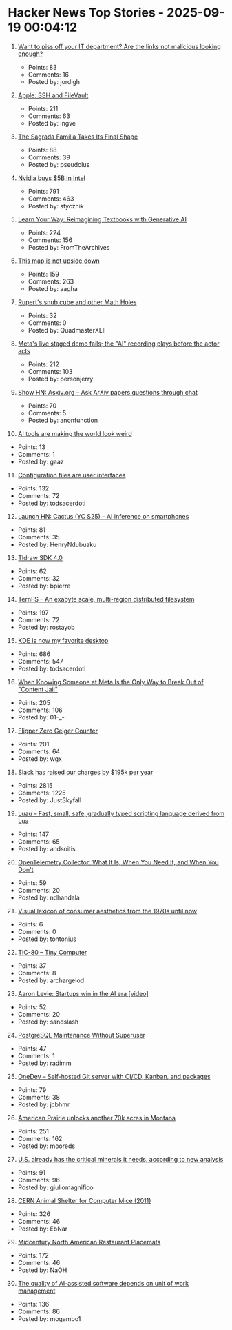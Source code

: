 # Hacker News Top Stories - 2025-09-19 00:04:12

1. [Want to piss off your IT department? Are the links not malicious looking enough?](https://phishyurl.com/)
   - Points: 83
   - Comments: 16
   - Posted by: jordigh

2. [Apple: SSH and FileVault](https://keith.github.io/xcode-man-pages/apple_ssh_and_filevault.7.html)
   - Points: 211
   - Comments: 63
   - Posted by: ingve

3. [The Sagrada Família Takes Its Final Shape](https://www.newyorker.com/magazine/2025/09/22/is-the-sagrada-familia-a-masterpiece-or-kitsch)
   - Points: 88
   - Comments: 39
   - Posted by: pseudolus

4. [Nvidia buys $5B in Intel](https://www.tomshardware.com/pc-components/cpus/nvidia-and-intel-announce-jointly-developed-intel-x86-rtx-socs-for-pcs-with-nvidia-graphics-also-custom-nvidia-data-center-x86-processors-nvidia-buys-usd5-billion-in-intel-stock-in-seismic-deal)
   - Points: 791
   - Comments: 463
   - Posted by: stycznik

5. [Learn Your Way: Reimagining Textbooks with Generative AI](https://research.google/blog/learn-your-way-reimagining-textbooks-with-generative-ai/)
   - Points: 224
   - Comments: 156
   - Posted by: FromTheArchives

6. [This map is not upside down](https://www.maps.com/this-map-is-not-upside-down/)
   - Points: 159
   - Comments: 263
   - Posted by: aagha

7. [Rupert's snub cube and other Math Holes](http://tom7.org/ruperts/)
   - Points: 32
   - Comments: 0
   - Posted by: QuadmasterXLII

8. [Meta's live staged demo fails; the "AI" recording plays before the actor acts](https://old.reddit.com/r/LivestreamFail/comments/1nkbig7/metas_live_staged_demo_fails_the_ai_recording/)
   - Points: 212
   - Comments: 103
   - Posted by: personjerry

9. [Show HN: Asxiv.org – Ask ArXiv papers questions through chat](https://asxiv.org/)
   - Points: 70
   - Comments: 5
   - Posted by: anonfunction

10. [AI tools are making the world look weird](https://strat7.com/blogs/weird-in-weird-out/)
   - Points: 13
   - Comments: 1
   - Posted by: gaaz

11. [Configuration files are user interfaces](https://ochagavia.nl/blog/configuration-files-are-user-interfaces/)
   - Points: 132
   - Comments: 72
   - Posted by: todsacerdoti

12. [Launch HN: Cactus (YC S25) – AI inference on smartphones](https://github.com/cactus-compute/cactus)
   - Points: 81
   - Comments: 35
   - Posted by: HenryNdubuaku

13. [Tldraw SDK 4.0](https://tldraw.dev/blog/tldraw-sdk-4-0)
   - Points: 62
   - Comments: 32
   - Posted by: bpierre

14. [TernFS – An exabyte scale, multi-region distributed filesystem](https://www.xtxmarkets.com/tech/2025-ternfs/)
   - Points: 197
   - Comments: 72
   - Posted by: rostayob

15. [KDE is now my favorite desktop](https://kokada.dev/blog/kde-is-now-my-favorite-desktop/)
   - Points: 686
   - Comments: 547
   - Posted by: todsacerdoti

16. [When Knowing Someone at Meta Is the Only Way to Break Out of "Content Jail"](https://www.eff.org/pages/when-knowing-someone-meta-only-way-break-out-content-jail)
   - Points: 205
   - Comments: 106
   - Posted by: 01-_-

17. [Flipper Zero Geiger Counter](https://kasiin.top/blog/2025-08-04-flipper_zero_geiger_counter_module/)
   - Points: 201
   - Comments: 64
   - Posted by: wgx

18. [Slack has raised our charges by $195k per year](https://skyfall.dev/posts/slack)
   - Points: 2815
   - Comments: 1225
   - Posted by: JustSkyfall

19. [Luau – Fast, small, safe, gradually typed scripting language derived from Lua](https://luau.org/)
   - Points: 147
   - Comments: 65
   - Posted by: andsoitis

20. [OpenTelemetry Collector: What It Is, When You Need It, and When You Don't](https://oneuptime.com/blog/post/2025-09-18-what-is-opentelemetry-collector-and-why-use-one/view)
   - Points: 59
   - Comments: 20
   - Posted by: ndhandala

21. [Visual lexicon of consumer aesthetics from the 1970s until now](https://cari.institute/)
   - Points: 6
   - Comments: 0
   - Posted by: tontonius

22. [TIC-80 – Tiny Computer](https://tic80.com/)
   - Points: 37
   - Comments: 8
   - Posted by: archargelod

23. [Aaron Levie: Startups win in the AI era [video]](https://www.youtube.com/watch?v=uqc_vt95GJg)
   - Points: 52
   - Comments: 20
   - Posted by: sandslash

24. [PostgreSQL Maintenance Without Superuser](https://boringsql.com/posts/postgresql-predefined-roles/)
   - Points: 47
   - Comments: 1
   - Posted by: radimm

25. [OneDev – Self-hosted Git server with CI/CD, Kanban, and packages](https://onedev.io/)
   - Points: 79
   - Comments: 38
   - Posted by: jcbhmr

26. [American Prairie unlocks another 70k acres in Montana](https://earthhope.substack.com/p/victory-for-public-access-american)
   - Points: 251
   - Comments: 162
   - Posted by: mooreds

27. [U.S. already has the critical minerals it needs, according to new analysis](https://www.minesnewsroom.com/news/us-already-has-critical-minerals-it-needs-theyre-being-thrown-away-new-analysis-shows)
   - Points: 91
   - Comments: 96
   - Posted by: giuliomagnifico

28. [CERN Animal Shelter for Computer Mice (2011)](https://computer-animal-shelter.web.cern.ch/index.shtml)
   - Points: 326
   - Comments: 46
   - Posted by: EbNar

29. [Midcentury North American Restaurant Placemats](https://casualarchivist.substack.com/p/order-up)
   - Points: 172
   - Comments: 46
   - Posted by: NaOH

30. [The quality of AI-assisted software depends on unit of work management](https://blog.nilenso.com/blog/2025/09/15/ai-unit-of-work/)
   - Points: 136
   - Comments: 86
   - Posted by: mogambo1

